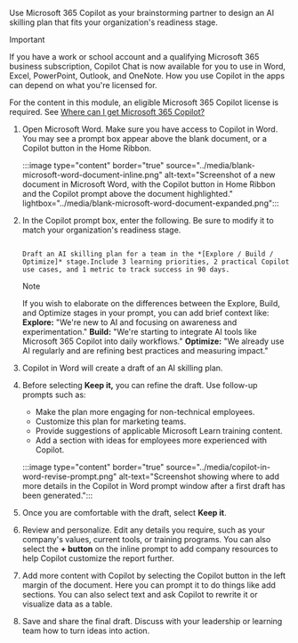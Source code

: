 Use Microsoft 365 Copilot as your brainstorming partner to design an AI skilling plan that fits your organization's readiness stage.

>[!IMPORTANT]
> ​​​​​​​If you have a work or school account and a qualifying Microsoft 365 business subscription, Copilot Chat is now available for you to use in Word, Excel, PowerPoint, Outlook, and OneNote. How you use Copilot in the apps can depend on what you're licensed for.
>
> For the content in this module, an eligible Microsoft 365 Copilot license is required. See [Where can I get Microsoft 365 Copilot?](https://support.microsoft.com/en-us/topic/where-can-i-get-microsoft-copilot-40a622db-6d25-4266-b008-4bbcb55cf52f)

1. Open Microsoft Word. Make sure you have access to Copilot in Word. You may see a prompt box appear above the blank document, or a Copilot button in the Home Ribbon.

   :::image type="content" border="true" source="../media/blank-microsoft-word-document-inline.png" alt-text="Screenshot of a new document in Microsoft Word, with the Copilot button in Home Ribbon and the Copilot prompt above the document highlighted." lightbox="../media/blank-microsoft-word-document-expanded.png":::

1. In the Copilot prompt box, enter the following. Be sure to modify it to match your organization's readiness stage.

   ```copilot-prompt

   Draft an AI skilling plan for a team in the *[Explore / Build / Optimize]* stage.Include 3 learning priorities, 2 practical Copilot use cases, and 1 metric to track success in 90 days.

   ```

   >[!NOTE]
   > If you wish to elaborate on the differences between the Explore, Build, and Optimize stages in your prompt, you can add brief context like:
   > **Explore:** "We're new to AI and focusing on awareness and experimentation."
   > **Build:** "We're starting to integrate AI tools like Microsoft 365 Copilot into daily workflows."
   > **Optimize:** "We already use AI regularly and are refining best practices and measuring impact."

1. Copilot in Word will create a draft of an AI skilling plan.
1. Before selecting **Keep it,** you can refine the draft. Use follow-up prompts such as:

   - Make the plan more engaging for non-technical employees.
   - Customize this plan for marketing teams.
   - Provide suggestions of applicable Microsoft Learn training content.
   - Add a section with ideas for employees more experienced with Copilot.

   :::image type="content" border="true" source="../media/copilot-in-word-revise-prompt.png" alt-text="Screenshot showing where to add more details in the Copilot in Word prompt window after a first draft has been generated.":::

1. Once you are comfortable with the draft, select **Keep it**.
1. Review and personalize. Edit any details you require, such as your company's values, current tools, or training programs. You can also select the **+ button** on the inline prompt to add company resources to help Copilot customize the report further.
1. Add more content with Copilot by selecting the Copilot button in the left margin of the document. Here you can prompt it to do things like add sections. You can also select text and ask Copilot to rewrite it or visualize data as a table.
1. Save and share the final draft. Discuss with your leadership or learning team how to turn ideas into action.
